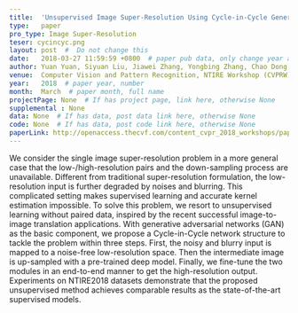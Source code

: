 ```yaml
---
title:  'Unsupervised Image Super-Resolution Using Cycle-in-Cycle Generative Adversarial Networks'  #  Paper title, covered by ''
type:   paper
pro_type: Image Super-Resolution
teser: cycincyc.png
layout: post  #  Do not change this
date:   2018-03-27 11:59:59 +0800  # paper pub data, only change year and month according to this format
author: Yuan Yuan, Siyuan Liu, Jiawei Zhang, Yongbing Zhang, Chao Dong, Liang Lin  # authors information
venue:  Computer Vision and Pattern Recognition, NTIRE Workshop (CVPRW), 2018  # Where it be, ICCV and CVPR remove IEEE Conference on, 
year:   2018  # paper year, number
month:  March  # paper month, full name
projectPage: None  # If has project page, link here, otherwise None
supplemental : None
data: None  # If has data, post data link here, otherwise None
code: None  # If has data, post code link here, otherwise None
paperLink: http://openaccess.thecvf.com/content_cvpr_2018_workshops/papers/w13/Yuan_Unsupervised_Image_Super-Resolution_CVPR_2018_paper.pdf  # post paper pdf link here
---
```


We consider the single image super-resolution problem in a more general case that the low-/high-resolution pairs and the down-sampling process are unavailable. Different from traditional super-resolution formulation, the low-resolution input is further degraded by noises and blurring. This complicated setting makes supervised learning and accurate kernel estimation impossible. To solve this problem, we resort to unsupervised learning without paired data, inspired by the recent successful image-to-image translation applications. With generative adversarial networks (GAN) as the basic component, we propose a Cycle-in-Cycle network structure to tackle the problem within three steps. First, the noisy and blurry input is mapped to a noise-free low-resolution space. Then the intermediate image is up-sampled with a pre-trained deep model. Finally, we fine-tune the two modules in an end-to-end manner to get the high-resolution output. Experiments on NTIRE2018 datasets demonstrate that the proposed unsupervised method achieves comparable results as the state-of-the-art supervised models.